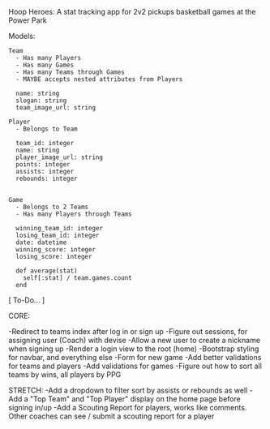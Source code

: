 Hoop Heroes: A stat tracking app for 2v2 pickups basketball games at the Power Park

  Models:

    Team
      - Has many Players
      - Has many Games
      - Has many Teams through Games
      - MAYBE accepts nested attributes from Players

      name: string
      slogan: string
      team_image_url: string

    Player
      - Belongs to Team

      team_id: integer
      name: string
      player_image_url: string
      points: integer
      assists: integer
      rebounds: integer


    Game
      - Belongs to 2 Teams
      - Has many Players through Teams

      winning_team_id: integer
      losing_team_id: integer
      date: datetime
      winning_score: integer
      losing_score: integer

      def average(stat)
        self[:stat] / team.games.count 
      end

[ To-Do... ]

CORE:

-Redirect to teams index after log in or sign up
-Figure out sessions, for assigning user (Coach) with devise
-Allow a new user to create a nickname when signing up
-Render a login view to the root (home)
-Bootstrap styling for navbar, and everything else
-Form for new game
-Add better validations for teams and players
-Add validations for games
-Figure out how to sort all teams by wins, all players by PPG

STRETCH:
-Add a dropdown to filter sort by assists or rebounds as well
-Add a "Top Team" and "Top Player" display on the home page before signing in/up
-Add a Scouting Report for players, works like comments. Other coaches can see / submit a scouting report for a player
  





